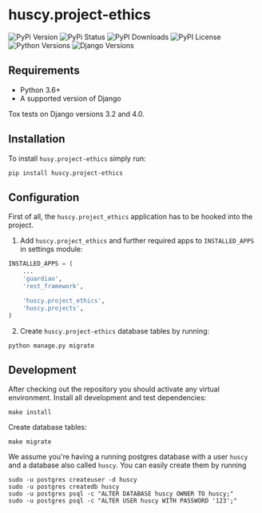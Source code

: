 huscy.project-ethics
======

![PyPi Version](https://img.shields.io/pypi/v/huscy-project-ethics.svg)
![PyPi Status](https://img.shields.io/pypi/status/huscy-project-ethics)
![PyPI Downloads](https://img.shields.io/pypi/dm/huscy-project-ethics)
![PyPI License](https://img.shields.io/pypi/l/huscy-project-ethics?color=yellow)
![Python Versions](https://img.shields.io/pypi/pyversions/huscy-project-ethics.svg)
![Django Versions](https://img.shields.io/pypi/djversions/huscy-project-ethics)



Requirements
------

- Python 3.6+
- A supported version of Django

Tox tests on Django versions 3.2 and 4.0.



Installation
------

To install `husy.project-ethics` simply run:
```
pip install huscy.project-ethics
```



Configuration
------

First of all, the `huscy.project_ethics` application has to be hooked into the project.

1. Add `huscy.project_ethics` and further required apps to `INSTALLED_APPS` in settings module:

```python
INSTALLED_APPS = (
    ...
    'guardian',
    'rest_framework',

    'huscy.project_ethics',
    'huscy.projects',
)
```

2. Create `huscy.project-ethics` database tables by running:

```
python manage.py migrate
```



Development
------

After checking out the repository you should activate any virtual environment.
Install all development and test dependencies:

```
make install
```

Create database tables:

```
make migrate
```

We assume you're having a running postgres database with a user `huscy` and a database also called `huscy`.
You can easily create them by running

```
sudo -u postgres createuser -d huscy
sudo -u postgres createdb huscy
sudo -u postgres psql -c "ALTER DATABASE huscy OWNER TO huscy;"
sudo -u postgres psql -c "ALTER USER huscy WITH PASSWORD '123';"
```
